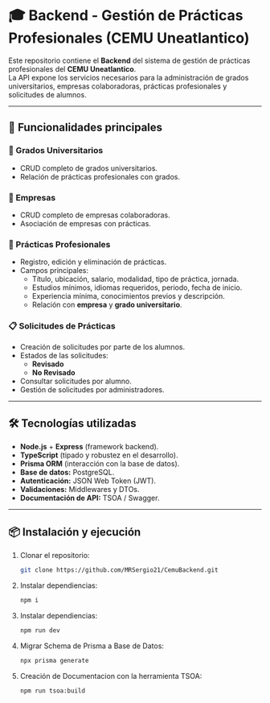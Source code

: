 # 🎓 Backend - Gestión de Prácticas Profesionales (CEMU Uneatlantico)

Este repositorio contiene el **Backend** del sistema de gestión de prácticas profesionales del **CEMU Uneatlantico**.  
La API expone los servicios necesarios para la administración de grados universitarios, empresas colaboradoras, prácticas profesionales y solicitudes de alumnos.  

---

## 🚀 Funcionalidades principales

### 📘 Grados Universitarios
- CRUD completo de grados universitarios.  
- Relación de prácticas profesionales con grados.  

### 🏢 Empresas
- CRUD completo de empresas colaboradoras.  
- Asociación de empresas con prácticas.  

### 💼 Prácticas Profesionales
- Registro, edición y eliminación de prácticas.  
- Campos principales:
  - Título, ubicación, salario, modalidad, tipo de práctica, jornada.  
  - Estudios mínimos, idiomas requeridos, periodo, fecha de inicio.  
  - Experiencia mínima, conocimientos previos y descripción.  
  - Relación con **empresa** y **grado universitario**.  

### 📋 Solicitudes de Prácticas
- Creación de solicitudes por parte de los alumnos.  
- Estados de las solicitudes:
  - **Revisado**  
  - **No Revisado**  
- Consultar solicitudes por alumno.  
- Gestión de solicitudes por administradores.  

---

## 🛠️ Tecnologías utilizadas

- **Node.js** + **Express** (framework backend).  
- **TypeScript** (tipado y robustez en el desarrollo).  
- **Prisma ORM** (interacción con la base de datos).  
- **Base de datos:** PostgreSQL.  
- **Autenticación:** JSON Web Token (JWT).  
- **Validaciones:** Middlewares y DTOs.  
- **Documentación de API:** TSOA / Swagger.  

---

## 📦 Instalación y ejecución

1. Clonar el repositorio:  
   ```bash
   git clone https://github.com/MRSergio21/CemuBackend.git

2. Instalar dependiencias:  
   ```bash
   npm i

3. Instalar dependiencias:  
   ```bash
   npm run dev

4. Migrar Schema de Prisma a Base de Datos:  
   ```bash
   npx prisma generate

5. Creación de Documentacion con la herramienta TSOA:  
   ```bash
   npm run tsoa:build
